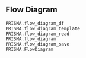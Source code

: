 ## Flow Diagram
```@docs
PRISMA.flow_diagram_df
PRISMA.flow_diagram_template
PRISMA.flow_diagram_read
PRISMA.flow_diagram
PRISMA.flow_diagram_save
PRISMA.FlowDiagram
```